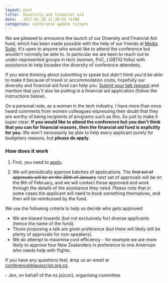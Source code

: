 ```yaml
---
layout: post
title:  Diversity and financial aid
date:   2017-01-18 11:39:55 +1300
categories: conference update tickets
---
```


We are pleased to announce the launch of our Diversity and Financial Aid fund, which has been made possible with the help of our friends at [Media Suite](https://www.mediasuite.co.nz/). It's open to anyone who would like to attend the conference but wouldn't normally be able to. In particular we are keen to reach out to under-represented groups in tech (women, PoC, LGBTIQ folks) with assistance to help broaden the diversity of conference attendees.

If you were thinking about submitting to speak but didn't think you'd be able to make it because of travel or accommodation costs, hopefully our diversity and financial aid fund can help you. [Submit your talk request](https://www.papercall.io/nz-js-con) and mention that you'll also be putting in a financial aid application (follow the instructions below).

On a personal note, as a woman in the tech industry, I have more than once heard comments from women colleagues expressing their doubt that they are worthy of being recipients of programs such as this. So just to make it super clear: __If you would like to attend the conference but you don't think that you can for financial reasons, then the financial aid fund is explicitly for you__. We won't necessarily be able to help every applicant purely for budgetary reasons, but __please do apply__.

### How does it work

1. First, you need to [apply](https://goo.gl/forms/ogpODH0sNcrZ4QbN2).

2. We will periodically approve batches of applications. The ~~first set of approvals will be on the 30th of January~~ next set of approvals will be on the 8th of February, and we will contact those approved and work through the details of the assistance they need. Please note that in some cases the applicant will need to book something themselves, and then will be reimbursed by the fund.

We use the following criteria to help us decide who gets approved:

* We are biased towards (but not exclusively for) diverse applicants (hence the name of the fund).
* Those proposing a talk are given preference (but there will likely still be plenty of approvals for non-speakers).
* We do attempt to maximise cost efficiency - for example we are more likely to approve four New Zealanders in preference to one American who needs help with flights.

If you have any questions feel, drop us an email at [conference@javascript.org.nz](mailto:conference@javascript.org.nz).

\- Jen,
on behalf of the nz.js(con); organising committee
